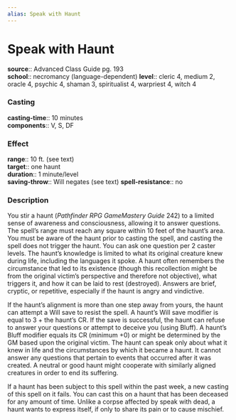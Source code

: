 ```yaml
---
alias: Speak with Haunt
---
```


# Speak with Haunt 

**source**:: Advanced Class Guide pg. 193  
**school**:: necromancy (language-dependent)
**level**:: cleric 4, medium 2, oracle 4, psychic 4, shaman 3, spiritualist 4, warpriest 4, witch 4

### Casting 

**casting-time**:: 10 minutes  
**components**:: V, S, DF

### Effect 

**range**:: 10 ft. (see text)  
**target**:: one haunt  
**duration**:: 1 minute/level  
**saving-throw**:: Will negates (see text)
**spell-resistance**:: no

### Description 

You stir a haunt (*Pathfinder RPG GameMastery Guide* 242) to a limited sense of awareness and consciousness, allowing it to answer questions. The spell’s range must reach any square within 10 feet of the haunt’s area. You must be aware of the haunt prior to casting the spell, and casting the spell does not trigger the haunt. You can ask one question per 2 caster levels. The haunt’s knowledge is limited to what its original creature knew during life, including the languages it spoke. A haunt often remembers the circumstance that led to its existence (though this recollection might be from the original victim’s perspective and therefore not objective), what triggers it, and how it can be laid to rest (destroyed). Answers are brief, cryptic, or repetitive, especially if the haunt is angry and vindictive.  
  
If the haunt’s alignment is more than one step away from yours, the haunt can attempt a Will save to resist the spell. A haunt’s Will save modifier is equal to 3 + the haunt’s CR. If the save is successful, the haunt can refuse to answer your questions or attempt to deceive you (using Bluff). A haunt’s Bluff modifier equals its CR (minimum +0) or might be determined by the GM based upon the original victim. The haunt can speak only about what it knew in life and the circumstances by which it became a haunt. It cannot answer any questions that pertain to events that occurred after it was created. A neutral or good haunt might cooperate with similarly aligned creatures in order to end its suffering.  
  
If a haunt has been subject to this spell within the past week, a new casting of this spell on it fails. You can cast this on a haunt that has been deceased for any amount of time. Unlike a corpse affected by speak with dead, a haunt wants to express itself, if only to share its pain or to cause mischief.
